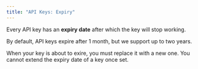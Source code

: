 ```yaml
---
title: "API Keys: Expiry"
---
```


Every API key has an **expiry date** after which the key will stop working.

By default, API keys expire after 1 month, but we support up to two years.

<Note>
When your key is about to exire, you must replace it with a new one. 
You cannot extend the expiry date of a key once set.
</Note>
